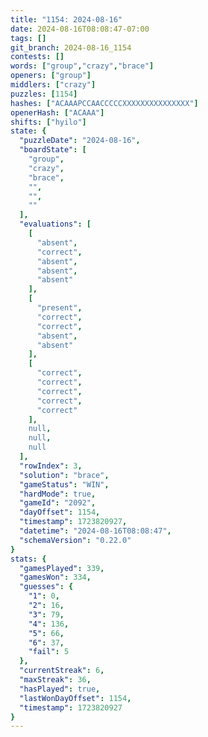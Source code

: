 ```yaml
---
title: "1154: 2024-08-16"
date: 2024-08-16T08:08:47-07:00
tags: []
git_branch: 2024-08-16_1154
contests: []
words: ["group","crazy","brace"]
openers: ["group"]
middlers: ["crazy"]
puzzles: [1154]
hashes: ["ACAAAPCCAACCCCCXXXXXXXXXXXXXXX"]
openerHash: ["ACAAA"]
shifts: ["hyilo"]
state: {
  "puzzleDate": "2024-08-16",
  "boardState": [
    "group",
    "crazy",
    "brace",
    "",
    "",
    ""
  ],
  "evaluations": [
    [
      "absent",
      "correct",
      "absent",
      "absent",
      "absent"
    ],
    [
      "present",
      "correct",
      "correct",
      "absent",
      "absent"
    ],
    [
      "correct",
      "correct",
      "correct",
      "correct",
      "correct"
    ],
    null,
    null,
    null
  ],
  "rowIndex": 3,
  "solution": "brace",
  "gameStatus": "WIN",
  "hardMode": true,
  "gameId": "2092",
  "dayOffset": 1154,
  "timestamp": 1723820927,
  "datetime": "2024-08-16T08:08:47",
  "schemaVersion": "0.22.0"
}
stats: {
  "gamesPlayed": 339,
  "gamesWon": 334,
  "guesses": {
    "1": 0,
    "2": 16,
    "3": 79,
    "4": 136,
    "5": 66,
    "6": 37,
    "fail": 5
  },
  "currentStreak": 6,
  "maxStreak": 36,
  "hasPlayed": true,
  "lastWonDayOffset": 1154,
  "timestamp": 1723820927
}
---
```

<!-- more -->
